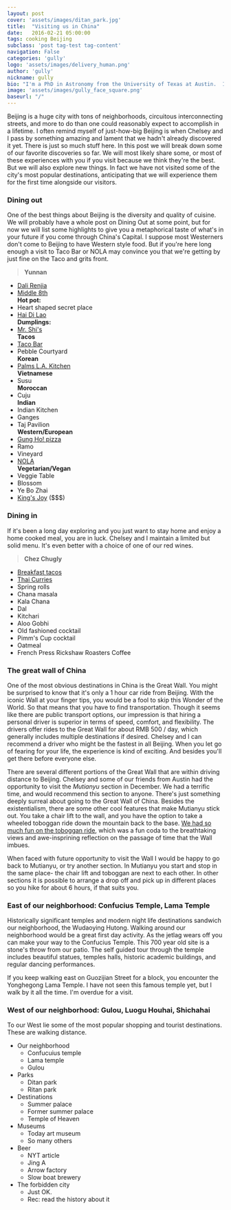 ```yaml
---
layout: post
cover: 'assets/images/ditan_park.jpg'
title:  "Visiting us in China"
date:   2016-02-21 05:00:00
tags: cooking Beijing
subclass: 'post tag-test tag-content'
navigation: False
categories: 'gully'
logo: 'assets/images/delivery_human.png'
author: 'gully'
nickname: gully
bio: "I'm a PhD in Astronomy from the University of Texas at Austin.  I like experiments,  behavioral economics, bicycle riding, data science, and Indian food."
image: 'assets/images/gully_face_square.png'
baseurl: "/"
---
```


Beijing is a huge city with tons of neighborhoods, circuitous interconnecting streets, and more to do than one could reasonably expect to accomplish in a lifetime.  I often remind myself of just-how-big Beijing is when Chelsey and I  pass by something amazing and lament that we hadn't already discovered it yet.  There is just so much stuff here.  In this post we will break down some of our favorite discoveries so far.  We will most likely share some, or most of these experiences with you if you visit because we think they're the best.  But we will also explore new things.  In fact we have not visited some of the city's most popular destinations, anticipating that we will experience them for the first time alongside our visitors.  

### Dining out

One of the best things about Beijing is the diversity and quality of cuisine.  We will probably have a whole post on Dining Out at some point, but for now we will list some highlights to give you a metaphorical taste of what's in your future if you come through China's Capital.  I suppose most Westerners don't come to Beijing to have Western style food.  But if you're here long enough a visit to Taco Bar or NOLA may convince you that we're getting by just fine on the Taco and grits front.


>**Yunnan**  
- [Dali Renjia](http://www.thebeijinger.com/directory/dali-renjia)  
- [Middle 8th](http://www.thebeijinger.com/directory/middle-8th-restaurant)  
**Hot pot:**  
- Heart shaped secret place  
- [Hai Di Lao](http://www.haidilao.com/)  
**Dumplings:**  
- [Mr. Shi's](https://en.tripadvisor.com.hk/Restaurant_Review-g294212-d1964873-Reviews-Mr_Shi_s_Dumplings-Beijing.html)  
**Tacos**  
- [Taco Bar](http://www.tacobarchina.com/)  
- Pebble Courtyard  
**Korean**  
- [Palms L.A. Kitchen](https://www.instagram.com/p/BATWTLIh_tZ/?taken-by=xgully)  
**Vietnamese**  
- Susu  
**Moroccan**  
- Cuju  
**Indian**  
- Indian Kitchen  
- Ganges  
- Taj Pavilion  
**Western/European**  
- [Gung Ho! pizza](http://www.gunghopizza.com/)  
- Ramo  
- Vineyard  
- [NOLA](https://en.tripadvisor.com.hk/Restaurant_Review-g294212-d2616981-Reviews-Nola-Beijing.html)  
**Vegetarian/Vegan**  
- Veggie Table  
- Blossom  
- Ye Bo Zhai  
- [King's Joy](https://www.instagram.com/p/BBvGuelh_sX/?taken-by=xgully) ($$$)  


### Dining in
If it's been a long day exploring and you just want to stay home and enjoy a home cooked meal, you are in luck.  Chelsey and I maintain a limited but solid menu.  It's even better with a choice of one of our red wines.

>**Chez Chugly**  
- [Breakfast tacos](https://www.instagram.com/p/-YqezaB_hT/?taken-by=xgully)  
- [Thai Curries](http://chugly.github.io/Experimental_cooking)  
- Spring rolls  
- Chana masala  
- Kala Chana  
- Dal  
- Kitchari  
- Aloo Gobhi  
- Old fashioned cocktail  
- Pimm's Cup cocktail  
- Oatmeal  
- French Press Rickshaw Roasters Coffee  


### The great wall of China

One of the most obvious destinations in China is the Great Wall.  You might be surprised to know that it's only a 1 hour car ride from Beijing.  With the iconic Wall at your finger tips, you would be a fool to skip this Wonder of the World.  So that means that you have to find transportation.  Though it seems like there are public transport options, our impression is that hiring a personal driver is superior in terms of speed, comfort, and flexibility.  The drivers offer rides to the Great Wall for about RMB 500 / day, which generally includes multiple destinations if desired.  Chelsey and I can recommend a driver who might be the fastest in all Beijing.  When you let go of fearing for your life, the experience is kind of exciting.  And besides you'll get there before everyone else.

There are several different portions of the Great Wall that are within driving distance to Beijing.  Chelsey and some of our friends from Austin had the opportunity to visit the *Mutianyu* section in December.  We had a terrific time, and would recommend this section to anyone.  There's just something deeply surreal about going to the Great Wall of China.  Besides the existentialism, there are some other cool features that make Mutianyu stick out.  You take a chair lift to the wall, and you have the option to take a wheeled toboggan ride down the mountain back to the base.  [We had so much fun on the toboggan ride](https://www.instagram.com/p/_MiulIB_i8/?taken-by=xgully), which was a fun coda to the breathtaking views and awe-insprining reflection on the passage of time that the Wall imbues.  

When faced with future opportunity to visit the Wall I would be happy to go back to Mutianyu, or try another section.  In Mutianyu you start and stop in the same place- the chair lift and toboggan are next to each other.  In other sections it is possible to arrange a drop off and pick up in different places so you hike for about 6 hours, if that suits you.  


### East of our neighborhood: Confucius Temple, Lama Temple

Historically significant temples and modern night life destinations sandwich our neighborhood, the Wudaoying Hutong.  Walking around our neighborhood would be a great first day activity.  As the jetlag wears off you can make your way to the Confucius Temple.  This 700 year old site is a stone's throw from our patio.  The self guided tour through the temple includes beautiful statues, temples halls, historic academic buildings, and regular dancing performances.  

If you keep walking east on Guozijian Street for a block, you encounter the Yonghegong Lama Temple.  I have not seen this famous temple yet, but I walk by it all the time.  I'm overdue for a visit.


### West of our neighborhood: Gulou, Luogu Houhai, Shichahai

To our West lie some of the most popular shopping and tourist destinations.  These are walking distance.


- Our neighborhood
	- Confucuius temple
	- Lama temple
	- Gulou
- Parks
	- Ditan park
	- Ritan park
- Destinations
	- Summer palace
	- Former summer palace
	- Temple of Heaven
- Museums
	- Today art museum
	- So many others
- Beer
	- NYT article
	- Jing A
	- Arrow factory
	- Slow boat brewery
- The forbidden city
	- Just OK.
	- Rec: read the history about it

